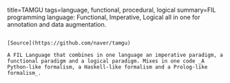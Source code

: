 title=TAMGU
tags=language, functional, procedural, logical
summary=FIL programming language: Functional, Imperative, Logical all in one for annotation and data augmentation.
~~~~~~

[Source](https://github.com/naver/tamgu)

A FIL Language that combines in one language an imperative paradigm, a functional paradigm and a logical paradigm. Mixes in one code _A Python-like formalism, a Haskell-like formalism and a Prolog-like formalism_.
